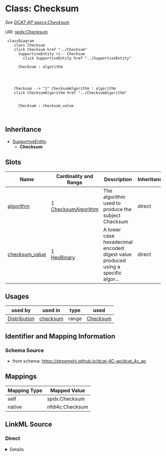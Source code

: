 

# Class: Checksum


_See [DCAT-AP specs:Checksum](https://semiceu.github.io/DCAT-AP/releases/3.0.0/#Checksum)_





URI: [spdx:Checksum](http://spdx.org/rdf/terms#Checksum)






```mermaid
 classDiagram
    class Checksum
    click Checksum href "../Checksum"
      SupportiveEntity <|-- Checksum
        click SupportiveEntity href "../SupportiveEntity"
      
      Checksum : algorithm
        
          
    
    
    Checksum --> "1" ChecksumAlgorithm : algorithm
    click ChecksumAlgorithm href "../ChecksumAlgorithm"

        
      Checksum : checksum_value
        
      
```





## Inheritance
* [SupportiveEntity](SupportiveEntity.md)
    * **Checksum**



## Slots

| Name | Cardinality and Range | Description | Inheritance |
| ---  | --- | --- | --- |
| [algorithm](algorithm.md) | 1 <br/> [ChecksumAlgorithm](ChecksumAlgorithm.md) | The algorithm used to produce the subject Checksum | direct |
| [checksum_value](checksum_value.md) | 1 <br/> [HexBinary](HexBinary.md) | A lower case hexadecimal encoded digest value produced using a specific algor... | direct |





## Usages

| used by | used in | type | used |
| ---  | --- | --- | --- |
| [Distribution](Distribution.md) | [checksum](checksum.md) | range | [Checksum](Checksum.md) |






## Identifier and Mapping Information







### Schema Source


* from schema: https://stroemphi.github.io/dcat-4C-ap/dcat_4c_ap




## Mappings

| Mapping Type | Mapped Value |
| ---  | ---  |
| self | spdx:Checksum |
| native | nfdi4c:Checksum |







## LinkML Source

<!-- TODO: investigate https://stackoverflow.com/questions/37606292/how-to-create-tabbed-code-blocks-in-mkdocs-or-sphinx -->

### Direct

<details>
```yaml
name: Checksum
description: See [DCAT-AP specs:Checksum](https://semiceu.github.io/DCAT-AP/releases/3.0.0/#Checksum)
from_schema: https://stroemphi.github.io/dcat-4C-ap/dcat_4c_ap
is_a: SupportiveEntity
abstract: false
slots:
- algorithm
- checksum_value
slot_usage:
  algorithm:
    name: algorithm
    description: The algorithm used to produce the subject Checksum.
    slot_uri: spdx:algorithm
    range: ChecksumAlgorithm
    required: true
    multivalued: false
    inlined_as_list: true
  checksum_value:
    name: checksum_value
    description: A lower case hexadecimal encoded digest value produced using a specific
      algorithm.
    slot_uri: spdx:checksumValue
    range: hexBinary
    required: true
    multivalued: false
    inlined_as_list: true
class_uri: spdx:Checksum

```
</details>

### Induced

<details>
```yaml
name: Checksum
description: See [DCAT-AP specs:Checksum](https://semiceu.github.io/DCAT-AP/releases/3.0.0/#Checksum)
from_schema: https://stroemphi.github.io/dcat-4C-ap/dcat_4c_ap
is_a: SupportiveEntity
abstract: false
slot_usage:
  algorithm:
    name: algorithm
    description: The algorithm used to produce the subject Checksum.
    slot_uri: spdx:algorithm
    range: ChecksumAlgorithm
    required: true
    multivalued: false
    inlined_as_list: true
  checksum_value:
    name: checksum_value
    description: A lower case hexadecimal encoded digest value produced using a specific
      algorithm.
    slot_uri: spdx:checksumValue
    range: hexBinary
    required: true
    multivalued: false
    inlined_as_list: true
attributes:
  algorithm:
    name: algorithm
    description: The algorithm used to produce the subject Checksum.
    from_schema: https://stroemphi.github.io/dcat-4C-ap/dcat_4c_ap
    rank: 1000
    slot_uri: spdx:algorithm
    alias: algorithm
    owner: Checksum
    domain_of:
    - Checksum
    range: ChecksumAlgorithm
    required: true
    multivalued: false
    inlined_as_list: true
  checksum_value:
    name: checksum_value
    description: A lower case hexadecimal encoded digest value produced using a specific
      algorithm.
    from_schema: https://stroemphi.github.io/dcat-4C-ap/dcat_4c_ap
    rank: 1000
    slot_uri: spdx:checksumValue
    alias: checksum_value
    owner: Checksum
    domain_of:
    - Checksum
    range: hexBinary
    required: true
    multivalued: false
    inlined_as_list: true
class_uri: spdx:Checksum

```
</details>